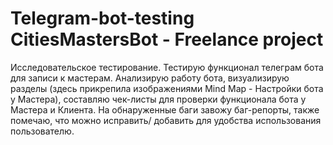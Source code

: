 # Telegram-bot-testing CitiesMastersBot - Freelance project
Исследовательское тестирование. Тестирую функционал телеграм бота для записи к мастерам. 
Анализирую работу бота, визуализирую разделы (здесь прикрепила изображениями Mind Map - Настройки бота у Мастера), составляю чек-листы для проверки функционала бота у Мастера и Клиента. На обнаруженные баги завожу баг-репорты, также помечаю, что можно исправить/ добавить для удобства использования пользователю.
